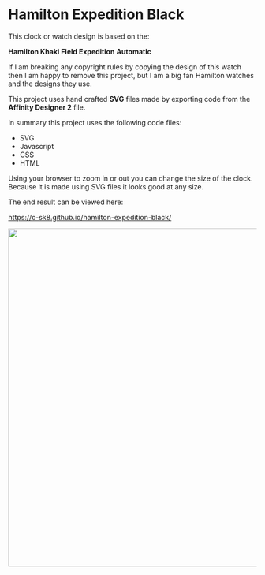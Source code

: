 # Hamilton Expedition Black

This clock or watch design is based on the:

**Hamilton Khaki Field Expedition Automatic**

If I am breaking any copyright rules by copying the design of this watch then I am happy to remove
this project, but I am a big fan Hamilton watches and the designs they use.

This project uses hand crafted **SVG** files made by exporting code from the **Affinity Designer 2** file.

In summary this project uses the following code files:

- SVG
- Javascript
- CSS
- HTML

Using your browser to zoom in or out you can change the size of the clock.
Because it is made using SVG files it looks good at any size.

The end result can be viewed here:

https://c-sk8.github.io/hamilton-expedition-black/

<img src="https://github.com/user-attachments/assets/ace923d4-5f86-4276-ac6f-83d20a173775" width="686px;" />

